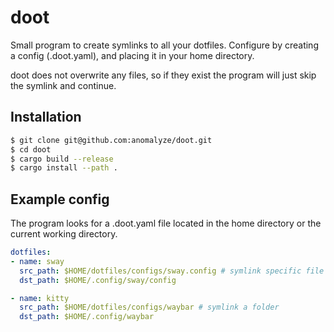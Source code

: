 # doot

Small program to create symlinks to all your dotfiles. Configure by creating a config (.doot.yaml), and placing it in your home directory. 

doot does not overwrite any files, so if they exist the program will just skip the symlink and continue.

## Installation
```bash
$ git clone git@github.com:anomalyze/doot.git
$ cd doot
$ cargo build --release
$ cargo install --path .
```

## Example config

The program looks for a .doot.yaml file located in the home directory or the current working directory.

```yaml
dotfiles:
- name: sway
  src_path: $HOME/dotfiles/configs/sway.config # symlink specific file
  dst_path: $HOME/.config/sway/config

- name: kitty
  src_path: $HOME/dotfiles/configs/waybar # symlink a folder
  dst_path: $HOME/.config/waybar
  ```